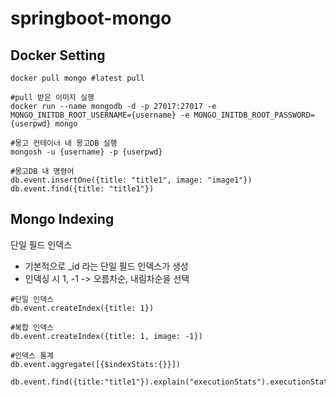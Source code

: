 # springboot-mongo

## Docker Setting

```shell
docker pull mongo #latest pull

#pull 받은 이미지 실행
docker run --name mongodb -d -p 27017:27017 -e MONGO_INITDB_ROOT_USERNAME={username} -e MONGO_INITDB_ROOT_PASSWORD={userpwd} mongo

#몽고 컨테이너 내 몽고DB 실행
mongosh -u {username} -p {userpwd}

#몽고DB 내 명령어
db.event.insertOne({title: "title1", image: "image1"})
db.event.find({title: "title1"})
```

## Mongo Indexing
단일 필드 인덱스
- 기본적으로 _id 라는 단일 필드 인덱스가 생성
- 인덱싱 시 1, -1 -> 오름차순, 내림차순을 선택
```shell
#단일 인덱스
db.event.createIndex({title: 1})

#복합 인덱스
db.event.createIndex({title: 1, image: -1})

#인덱스 통계
db.event.aggregate([{$indexStats:{}}])

db.event.find({title:"title1"}).explain("executionStats").executionStats.executionTimeMillis
```